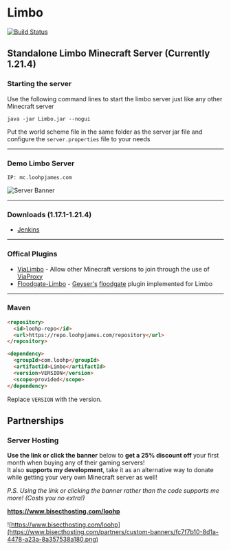 # Limbo
[![Build Status](http://ci.loohpjames.com/job/Limbo/badge/icon)](http://ci.loohpjames.com/job/Limbo/)
## Standalone Limbo Minecraft Server (Currently 1.21.4)

### Starting the server
Use the following command lines to start the limbo server just like any other Minecraft server
```
java -jar Limbo.jar --nogui
```

Put the world scheme file in the same folder as the server jar file and configure the `server.properties` file to your needs 
***
### Demo Limbo Server
```
IP: mc.loohpjames.com
```
![Server Banner](https://api.loohpjames.com/serverbanner.png?ip=mc.loohpjames.com&width=918&name=IP:%20mc.loohpjames.com)
***
### Downloads (1.17.1-1.21.4)
- [Jenkins](http://ci.loohpjames.com/job/Limbo/)
***
### Offical Plugins
- [ViaLimbo](https://github.com/LOOHP/ViaLimbo/) - Allow other Minecraft versions to join through the use of [ViaProxy](https://github.com/ViaVersion/ViaProxy)
- [Floodgate-Limbo](https://github.com/LOOHP/floodgate-limbo) - [Geyser's](https://geysermc.org/) [floodgate](https://geysermc.org/wiki/floodgate/) plugin implemented for Limbo
***
### Maven
```html
<repository>
  <id>loohp-repo</id>
  <url>https://repo.loohpjames.com/repository</url>
</repository>
```
```html
<dependency>
  <groupId>com.loohp</groupId>
  <artifactId>Limbo</artifactId>
  <version>VERSION</version>
  <scope>provided</scope>
</dependency>
```
Replace `VERSION` with the version.

## Partnerships

### Server Hosting
**Use the link or click the banner** below to **get a 25% discount off** your first month when buying any of their gaming servers!<br>
It also **supports my development**, take it as an alternative way to donate while getting your very own Minecraft server as well!

*P.S. Using the link or clicking the banner rather than the code supports me more! (Costs you no extra!)*

**https://www.bisecthosting.com/loohp**

![https://www.bisecthosting.com/loohp](https://www.bisecthosting.com/partners/custom-banners/fc7f7b10-8d1a-4478-a23a-8a357538a180.png)
